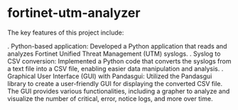 # fortinet-utm-analyzer
The key features of this project include:

. Python-based application: Developed a Python application that reads and analyzes Fortinet Unified Threat Management (UTM) syslogs.
. Syslog to CSV conversion: Implemented a Python code that converts the syslogs from a text file into a CSV file, enabling easier data manipulation and analysis.
. Graphical User Interface (GUI) with Pandasgui: Utilized the Pandasgui library to create a user-friendly GUI for displaying the converted CSV file. The GUI provides various functionalities, including a grapher to analyze and visualize the number of critical, error, notice logs, and more over time.
